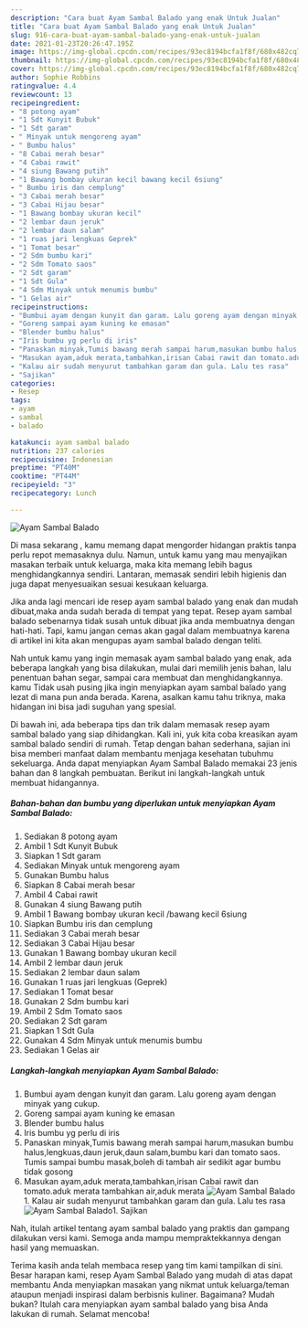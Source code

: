 ```yaml
---
description: "Cara buat Ayam Sambal Balado yang enak Untuk Jualan"
title: "Cara buat Ayam Sambal Balado yang enak Untuk Jualan"
slug: 916-cara-buat-ayam-sambal-balado-yang-enak-untuk-jualan
date: 2021-01-23T20:26:47.195Z
image: https://img-global.cpcdn.com/recipes/93ec8194bcfa1f8f/680x482cq70/ayam-sambal-balado-foto-resep-utama.jpg
thumbnail: https://img-global.cpcdn.com/recipes/93ec8194bcfa1f8f/680x482cq70/ayam-sambal-balado-foto-resep-utama.jpg
cover: https://img-global.cpcdn.com/recipes/93ec8194bcfa1f8f/680x482cq70/ayam-sambal-balado-foto-resep-utama.jpg
author: Sophie Robbins
ratingvalue: 4.4
reviewcount: 13
recipeingredient:
- "8 potong ayam"
- "1 Sdt Kunyit Bubuk"
- "1 Sdt garam"
- " Minyak untuk mengoreng ayam"
- " Bumbu halus"
- "8 Cabai merah besar"
- "4 Cabai rawit"
- "4 siung Bawang putih"
- "1 Bawang bombay ukuran kecil bawang kecil 6siung"
- " Bumbu iris dan cemplung"
- "3 Cabai merah besar"
- "3 Cabai Hijau besar"
- "1 Bawang bombay ukuran kecil"
- "2 lembar daun jeruk"
- "2 lembar daun salam"
- "1 ruas jari lengkuas Geprek"
- "1 Tomat besar"
- "2 Sdm bumbu kari"
- "2 Sdm Tomato saos"
- "2 Sdt garam"
- "1 Sdt Gula"
- "4 Sdm Minyak untuk menumis bumbu"
- "1 Gelas air"
recipeinstructions:
- "Bumbui ayam dengan kunyit dan garam. Lalu goreng ayam dengan minyak yang cukup."
- "Goreng sampai ayam kuning ke emasan"
- "Blender bumbu halus"
- "Iris bumbu yg perlu di iris"
- "Panaskan minyak,Tumis bawang merah sampai harum,masukan bumbu halus,lengkuas,daun jeruk,daun salam,bumbu kari dan tomato saos. Tumis sampai bumbu masak,boleh di tambah air sedikit agar bumbu tidak gosong"
- "Masukan ayam,aduk merata,tambahkan,irisan Cabai rawit dan tomato.aduk merata tambahkan air,aduk merata"
- "Kalau air sudah menyurut tambahkan garam dan gula. Lalu tes rasa"
- "Sajikan"
categories:
- Resep
tags:
- ayam
- sambal
- balado

katakunci: ayam sambal balado 
nutrition: 237 calories
recipecuisine: Indonesian
preptime: "PT40M"
cooktime: "PT44M"
recipeyield: "3"
recipecategory: Lunch

---
```



![Ayam Sambal Balado](https://img-global.cpcdn.com/recipes/93ec8194bcfa1f8f/680x482cq70/ayam-sambal-balado-foto-resep-utama.jpg)

Di masa  sekarang , kamu memang dapat mengorder hidangan praktis tanpa perlu repot memasaknya dulu. Namun, untuk kamu yang mau menyajikan masakan terbaik untuk keluarga, maka kita memang lebih bagus menghidangkannya sendiri. Lantaran, memasak sendiri lebih higienis dan juga dapat menyesuaikan sesuai kesukaan keluarga.

Jika anda lagi mencari ide resep ayam sambal balado yang enak dan mudah dibuat,maka anda sudah berada di tempat yang tepat. Resep ayam sambal balado  sebenarnya tidak susah untuk dibuat jika anda membuatnya dengan hati-hati. Tapi, kamu jangan cemas akan gagal dalam membuatnya 
karena di artikel ini kita akan mengupas ayam sambal balado dengan teliti.  



Nah untuk kamu yang ingin memasak ayam sambal balado yang enak, ada beberapa langkah yang bisa dilakukan, mulai dari memilih jenis bahan, lalu penentuan bahan segar, sampai cara membuat dan menghidangkannya. kamu Tidak usah pusing jika ingin menyiapkan ayam sambal balado yang lezat di mana pun anda berada. Karena, asalkan kamu  tahu triknya, maka hidangan ini bisa jadi suguhan yang spesial.

Di bawah ini, ada beberapa tips dan trik dalam memasak resep ayam sambal balado yang siap dihidangkan. Kali ini, yuk kita coba kreasikan ayam sambal balado sendiri di rumah. Tetap dengan bahan sederhana, sajian ini bisa memberi manfaat dalam membantu menjaga kesehatan tubuhmu sekeluarga. Anda dapat menyiapkan Ayam Sambal Balado memakai 23 jenis bahan dan 8 langkah pembuatan. Berikut ini langkah-langkah untuk membuat hidangannya.

<!--inarticleads1-->

##### Bahan-bahan dan bumbu yang diperlukan untuk menyiapkan Ayam Sambal Balado:

1. Sediakan 8 potong ayam
1. Ambil 1 Sdt Kunyit Bubuk
1. Siapkan 1 Sdt garam
1. Sediakan  Minyak untuk mengoreng ayam
1. Gunakan  Bumbu halus
1. Siapkan 8 Cabai merah besar
1. Ambil 4 Cabai rawit
1. Gunakan 4 siung Bawang putih
1. Ambil 1 Bawang bombay ukuran kecil /bawang kecil 6siung
1. Siapkan  Bumbu iris dan cemplung
1. Sediakan 3 Cabai merah besar
1. Sediakan 3 Cabai Hijau besar
1. Gunakan 1 Bawang bombay ukuran kecil
1. Ambil 2 lembar daun jeruk
1. Sediakan 2 lembar daun salam
1. Gunakan 1 ruas jari lengkuas (Geprek)
1. Sediakan 1 Tomat besar
1. Gunakan 2 Sdm bumbu kari
1. Ambil 2 Sdm Tomato saos
1. Sediakan 2 Sdt garam
1. Siapkan 1 Sdt Gula
1. Gunakan 4 Sdm Minyak untuk menumis bumbu
1. Sediakan 1 Gelas air




<!--inarticleads2-->

##### Langkah-langkah menyiapkan Ayam Sambal Balado:

1. Bumbui ayam dengan kunyit dan garam. Lalu goreng ayam dengan minyak yang cukup.
1. Goreng sampai ayam kuning ke emasan
1. Blender bumbu halus
1. Iris bumbu yg perlu di iris
1. Panaskan minyak,Tumis bawang merah sampai harum,masukan bumbu halus,lengkuas,daun jeruk,daun salam,bumbu kari dan tomato saos. Tumis sampai bumbu masak,boleh di tambah air sedikit agar bumbu tidak gosong
1. Masukan ayam,aduk merata,tambahkan,irisan Cabai rawit dan tomato.aduk merata tambahkan air,aduk merata
<img src="//assets-global.cpcdn.com/assets/icons/button_play-2c75c40dde080a61004c1f40b05d8f140eaff45d7e9e6481dc71c63d2e7c4909.png" alt="Ayam Sambal Balado">1. Kalau air sudah menyurut tambahkan garam dan gula. Lalu tes rasa
<img src="//assets-global.cpcdn.com/assets/icons/button_play-2c75c40dde080a61004c1f40b05d8f140eaff45d7e9e6481dc71c63d2e7c4909.png" alt="Ayam Sambal Balado">1. Sajikan




Nah, itulah artikel tentang  ayam sambal balado  yang praktis dan gampang dilakukan versi kami. Semoga anda mampu mempraktekkannya dengan hasil yang memuaskan. 

Terima kasih anda telah membaca resep yang tim kami tampilkan di sini. Besar harapan kami, resep  Ayam Sambal Balado yang mudah di atas dapat membantu Anda menyiapkan masakan yang nikmat untuk keluarga/teman ataupun menjadi inspirasi dalam berbisnis kuliner. Bagaimana? Mudah bukan? Itulah cara menyiapkan ayam sambal balado yang bisa Anda lakukan di rumah. Selamat mencoba!


